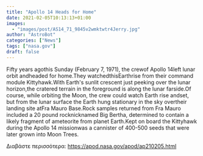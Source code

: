 ```yaml
---
title: "Apollo 14 Heads for Home"
date: 2021-02-05T10:13:13+01:00
images:
  - "images/post/AS14_71_9845v2wmktwtr4Jerry.jpg"
author: "AstroBot"
categories: ["News"]
tags: ["nasa.gov"]
draft: false
---
```


Fifty years agothis Sunday (February 7, 1971), the crewof Apollo 14left lunar orbit andheaded for home.They watchedthisEarthrise from their command module Kittyhawk.With Earth's sunlit crescent just peeking over the lunar horizon,the cratered terrain in the foreground is along the lunar farside.Of course, while orbiting the Moon, the crew could watch Earth rise andset, but from the lunar surface the Earth hung stationary in the sky overtheir landing site atFra Mauro Base.Rock samples returned from Fra Mauro included a 20 pound rocknicknamed Big Bertha, determined to contain a likely fragment of ameteorite from planet Earth.Kept on board the Kittyhawk during the Apollo 14 missionwas a cannister of 400-500 seeds that were later grown into Moon Trees.

Διαβάστε περισσότερα: https://apod.nasa.gov/apod/ap210205.html
